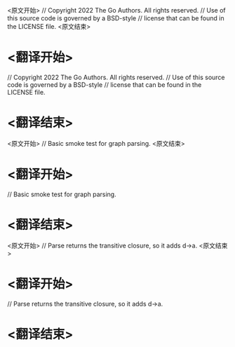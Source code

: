
<原文开始>
// Copyright 2022 The Go Authors. All rights reserved.
// Use of this source code is governed by a BSD-style
// license that can be found in the LICENSE file.
<原文结束>

# <翻译开始>
// Copyright 2022 The Go Authors. All rights reserved.
// Use of this source code is governed by a BSD-style
// license that can be found in the LICENSE file.
# <翻译结束>


<原文开始>
// Basic smoke test for graph parsing.
<原文结束>

# <翻译开始>
// Basic smoke test for graph parsing.
# <翻译结束>


<原文开始>
// Parse returns the transitive closure, so it adds d->a.
<原文结束>

# <翻译开始>
// Parse returns the transitive closure, so it adds d->a.
# <翻译结束>

